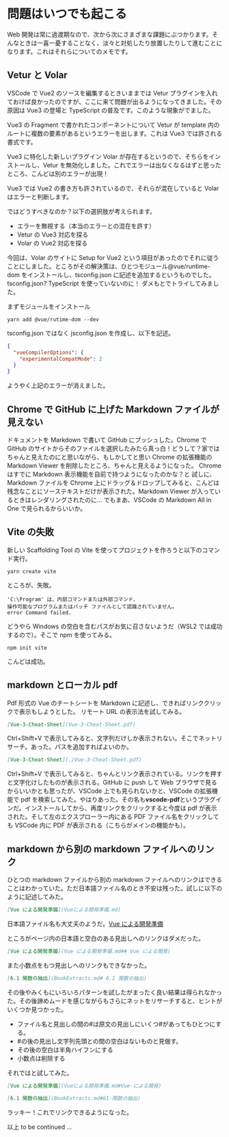 # 問題はいつでも起こる

Web 開発は常に過渡期なので、次から次にさまざまな課題にぶつかります。そんなときは一喜一憂することなく、淡々と対処したり放置したりして進むことになります。これはそれらについてのメモです。

## Vetur と Volar

VSCode で Vue2 のソースを編集するときいままでは Vetur プラグインを入れておけば良かったのですが、ここに来て問題が出るようになってきました。その原因は Vue3 の登場と TypeScript の普及です。このような現象がでました。

Vue3 の Fragment で書かれたコンポーネントについて Vetur が template 内のルートに複数の要素があるというエラーを出します。これは Vue3 では許される書式です。

Vue3 に特化した新しいプラグイン Volar が存在するというので、そちらをインストールし、Vetur を無効化しました。これでエラーは出なくなるはずと思ったところ、こんどは別のエラーが出現！

Vue3 では Vue2 の書き方も許されているので、それらが混在していると Volar はエラーと判断します。

ではどうすべきなのか？以下の選択肢が考えられます。

- エラーを無視する（本当のエラーとの混在を許す）
- Vetur の Vue3 対応を探る
- Volar の Vue2 対応を探る

今回は、Volar のサイトに Setup for Vue2 という項目があったのでそれに従うことにしました。ところがその解決策は、ひとつモジュール@vue/runtime-dom をインストールし、tsconfig.json に記述を追加するというものでした。tsconfig.json? TypeScript を使っていないのに！
ダメもとでトライしてみました。

まずモジュールをインストール

```shell
yarn add @vue/rutime-dom --dev
```

tsconfig.json ではなく jsconfig.json を作成し、以下を記述。

```json
{
  "vueCompilerOptions": {
    "experimentalCompatMode": 2
  }
}
```

ようやく上記のエラーが消えました。

## Chrome で GitHub に上げた Markdown ファイルが見えない

ドキュメントを Markdown で書いて GitHub にプッシュした。Chrome で GitHub のサイトからそのファイルを選択したみたら真っ白！どうして？家ではちゃんと見えたのにと思いながら、もしかしてと思い Chrome の拡張機能の Markdown Viewer を削除したところ、ちゃんと見えるようになった。
Chrome はすでに Markdown 表示機能を自前で持つようになったのかな？と
試しに、Markdown ファイルを Chrome 上にドラッグ＆ドロップしてみると、こんどは残念なことにソーステキストだけが表示された。Markdown Viewer が入っているときはレンダリングされたのに... でもまあ、VSCode の Markdown All in One で見られるからいいか。

## Vite の失敗

新しい Scaffolding Tool の Vite を使ってプロジェクトを作ろうと以下のコマンド実行。

```shell
yarn create vite
```

ところが、失敗。

```
'C:\Program' は、内部コマンドまたは外部コマンド、
操作可能なプログラムまたはバッチ ファイルとして認識されていません。
error Command failed.
```

どうやら Windows の空白を含むパスがお気に召さないようだ（WSL2 では成功するので）。そこで npm を使ってみる。

```
npm init vite
```

こんどは成功。

## markdown とローカル pdf

Pdf 形式の Vue のチートシートを Markdown に記述し、できればリンククリックで表示もしようとした。
リモート URL の表示法を試してみる。

```md
[Vue-3-Cheat-Sheet](Vue-3-Cheat-Sheet.pdf)
```

Ctrl+Shift+V で表示してみると、文字列だけしか表示されない。そこでネットリサーチ。あった。パスを追加すればよいのか。

```md
[Vue-3-Cheat-Sheet](./Vue-3-Cheat-Sheet.pdf)
```

Ctrl+Shift+V で表示してみると、ちゃんとリンク表示されている。リンクを押すと文字化けしたものが表示される。GitHub に push して Web ブラウザで見るからいいかとも思ったが、VSCode 上でも見られないかと、VSCode の拡張機能で pdf を検索してみた。やはりあった。その名も**vscode-pdf**というプラグインだ。インストールしてから、再度リンクをクリックすると今度は pdf が表示された。そして左のエクスプローラー内にある PDF ファイル名をクリックしても VSCode 内に PDF が表示される（こちらがメインの機能かも）。

## markdown から別の markdown ファイルへのリンク

ひとつの markdown ファイルから別の markdown ファイルへのリンクはできることはわかっていた。ただ日本語ファイル名のとき不安は残った。試しに以下のように記述してみた。

```md
[Vue による開発準備](Vueによる開発準備.md)
```

日本語ファイル名も大丈夫のようだ。[Vue による開発準備](Vueによる開発準備.md)

ところがページ内の日本語と空白のある見出しへのリンクはダメだった。

```md
[Vue による開発準備](Vue による開発準備.md## Vue による開発)
```

また小数点をもつ見出しへのリンクもできなかった。

```md
[6.1 関数の抽出](BookExtracts.md# 6.1 関数の抽出)
```

その後やみくもにいろいろパターンを試したがまったく良い結果は得られなかった。その後諦めムードを感じながらもさらにネットをリサーチすると、ヒントがいくつか見つかった。

- ファイル名と見出しの間の#は原文の見出しにいくつ#があってもひとつにする。
- \#の後の見出し文字列先頭との間の空白はないものと見做す。
- その後の空白は半角ハイフンにする
- 小数点は削除する

それではと試してみた。

```md
[Vue による開発準備](Vueによる開発準備.md#Vue-による開発)
```

```md
[6.1 関数の抽出](BookExtracts.md#61-関数の抽出)
```

ラッキー！これでリンクできるようになった。

以上 to be continued ...
